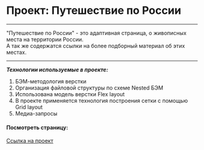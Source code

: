 # Проект: Путешествие по России

---

"Путешествие по России" - это адаптивная страница, о живописных места на территории России.   
А так же содержатся ссылки на более подборный материал об этих местах.

---

**_Технологии используемые в проекте:_**

1. БЭМ-методология верстки
2. Организация файловой структуры по схеме Nested БЭМ
3. Использована модель верстки Flex layout
4. В проекте применяется технология построения сетки с помощью Grid layout
5. Медиа-запросы


#### Посмотреть страницу:
[Ссылка на проект](https://m-metzler.github.io/russian-travel/index.html)

